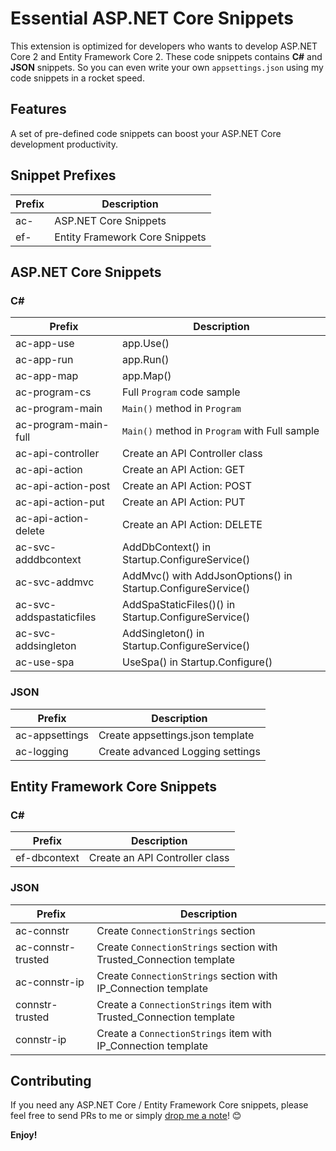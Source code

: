 # Essential ASP.NET Core Snippets

This extension is optimized for developers who wants to develop ASP.NET Core 2 and Entity Framework Core 2.  These code snippets contains **C#** and **JSON** snippets.  So you can even write your own `appsettings.json` using my code snippets in a rocket speed.

## Features

A set of pre-defined code snippets can boost your ASP.NET Core development productivity.

## Snippet Prefixes

| Prefix  | Description                    |
| ------- | -------------------------------|
| ac-     | ASP.NET Core Snippets          |
| ef-     | Entity Framework Core Snippets |

## ASP.NET Core Snippets

### C#

| Prefix               | Description                    |
| -------------------- | -------------------------------|
| ac-app-use           | app.Use()                      |
| ac-app-run           | app.Run()                      |
| ac-app-map           | app.Map()                      |
| ac-program-cs        | Full `Program` code sample     |
| ac-program-main      | `Main()` method in `Program`   |
| ac-program-main-full | `Main()` method in `Program` with Full sample |
| ac-api-controller    | Create an API Controller class |
| ac-api-action        | Create an API Action: GET      |
| ac-api-action-post   | Create an API Action: POST     |
| ac-api-action-put    | Create an API Action: PUT      |
| ac-api-action-delete | Create an API Action: DELETE   |
| ac-svc-adddbcontext  | AddDbContext() in Startup.ConfigureService()   |
| ac-svc-addmvc        | AddMvc() with AddJsonOptions() in Startup.ConfigureService()   |
| ac-svc-addspastaticfiles | AddSpaStaticFiles()() in Startup.ConfigureService()   |
| ac-svc-addsingleton  | AddSingleton() in Startup.ConfigureService()   |
| ac-use-spa           | UseSpa() in Startup.Configure()   |

### JSON

| Prefix               | Description                        |
| -------------------- | ---------------------------------- |
| ac-appsettings       | Create appsettings.json template   |
| ac-logging           | Create advanced Logging settings   |

## Entity Framework Core Snippets

### C#

| Prefix               | Description                    |
| -------------------- | -------------------------------|
| ef-dbcontext         | Create an API Controller class |

### JSON

| Prefix               | Description                        |
| -------------------- | ---------------------------------- |
| ac-connstr           | Create `ConnectionStrings` section |
| ac-connstr-trusted   | Create `ConnectionStrings` section with Trusted_Connection template |
| ac-connstr-ip        | Create `ConnectionStrings` section with IP_Connection template      |
| connstr-trusted      | Create a `ConnectionStrings` item with Trusted_Connection template |
| connstr-ip           | Create a `ConnectionStrings` item with IP_Connection template      |

## Contributing

If you need any ASP.NET Core / Entity Framework Core snippets, please feel free to send PRs to me or simply [drop me a note](https://github.com/doggy8088/netcore-snippets/issues)! 😊

**Enjoy!**
